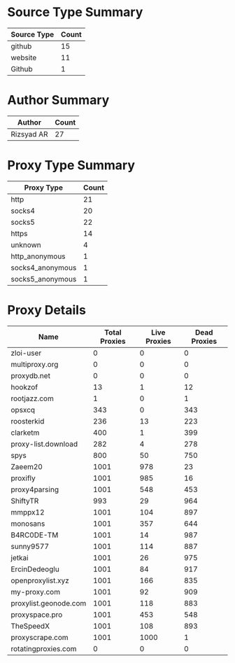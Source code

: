 # Source Type Summary

| Source Type | Count |
|-------------|-------|
| github | 15 |
| website | 11 |
| Github | 1 |


# Author Summary

| Author | Count |
|--------|-------|
| Rizsyad AR | 27 |


# Proxy Type Summary

| Proxy Type | Count |
|------------|-------|
| http | 21 |
| socks4 | 20 |
| socks5 | 22 |
| https | 14 |
| unknown | 4 |
| http_anonymous | 1 |
| socks4_anonymous | 1 |
| socks5_anonymous | 1 |


# Proxy Details

| Name | Total Proxies | Live Proxies | Dead Proxies |
|------|---------------|--------------|---------------|
| zloi-user | 0 | 0 | 0 |
| multiproxy.org | 0 | 0 | 0 |
| proxydb.net | 0 | 0 | 0 |
| hookzof | 13 | 1 | 12 |
| rootjazz.com | 1 | 0 | 1 |
| opsxcq | 343 | 0 | 343 |
| roosterkid | 236 | 13 | 223 |
| clarketm | 400 | 1 | 399 |
| proxy-list.download | 282 | 4 | 278 |
| spys | 800 | 50 | 750 |
| Zaeem20 | 1001 | 978 | 23 |
| proxifly | 1001 | 985 | 16 |
| proxy4parsing | 1001 | 548 | 453 |
| ShiftyTR | 993 | 29 | 964 |
| mmppx12 | 1001 | 104 | 897 |
| monosans | 1001 | 357 | 644 |
| B4RC0DE-TM | 1001 | 14 | 987 |
| sunny9577 | 1001 | 114 | 887 |
| jetkai | 1001 | 26 | 975 |
| ErcinDedeoglu | 1001 | 84 | 917 |
| openproxylist.xyz | 1001 | 166 | 835 |
| my-proxy.com | 1001 | 92 | 909 |
| proxylist.geonode.com | 1001 | 118 | 883 |
| proxyspace.pro | 1001 | 453 | 548 |
| TheSpeedX | 1001 | 108 | 893 |
| proxyscrape.com | 1001 | 1000 | 1 |
| rotatingproxies.com | 0 | 0 | 0 |
